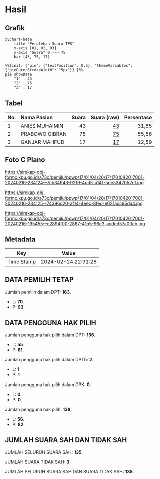 # Hasil

## Grafik

```mermaid
xychart-beta
    title "Perolehan Suara TPS"
    x-axis [01, 02, 03]
    y-axis "Suara" 0 --> 75
    bar [43, 75, 17]
```

```mermaid
%%{init: {"pie": {"textPosition": 0.5}, "themeVariables": {"pieOuterStrokeWidth": "5px"}} }%%
pie showData
    "1" : 43
    "2" : 75
    "3" : 17
```

## Tabel

| No. | Nama Paslon    | Suara | Suara (raw) | Persentase |
|:--- |:-------------- | -----:| -----------:| ----------:|
| 1   | ANIES MUHAIMIN | 43    | [43][p-1]   | 31,85      |
| 2   | PRABOWO GIBRAN | 75    | [75][p-2]   | 55,56      |
| 3   | GANJAR MAHFUD  | 17    | [17][p-3]   | 12,59      |


[p-1]: https://github.com/gigit-pemilu/pemilu-2024-17-bengkulu/blob/main/pilpres/hitung-suara/sub/17-bengkulu/sub/01-bengkulu-selatan/sub/04-manna/sub/2017-manggul/sub/001-tps/sub/paslon-1.txt
[p-2]: https://github.com/gigit-pemilu/pemilu-2024-17-bengkulu/blob/main/pilpres/hitung-suara/sub/17-bengkulu/sub/01-bengkulu-selatan/sub/04-manna/sub/2017-manggul/sub/001-tps/sub/paslon-2.txt
[p-3]: https://github.com/gigit-pemilu/pemilu-2024-17-bengkulu/blob/main/pilpres/hitung-suara/sub/17-bengkulu/sub/01-bengkulu-selatan/sub/04-manna/sub/2017-manggul/sub/001-tps/sub/paslon-3.txt

## Foto C Plano

https://sirekap-obj-formc.kpu.go.id/a73c/pemilu/ppwp/17/01/04/20/17/1701042017001-20240216-234124--7cb34943-9219-4dd5-a141-5de5342052ef.jpg

https://sirekap-obj-formc.kpu.go.id/a73c/pemilu/ppwp/17/01/04/20/17/1701042017001-20240216-234125--74396d20-af14-4eec-8fed-e021acc95da4.jpg

https://sirekap-obj-formc.kpu.go.id/a73c/pemilu/ppwp/17/01/04/20/17/1701042017001-20240216-195455--c2894f00-2867-41b5-96e3-acded57a00cb.jpg


## Metadata

| Key        | Value               |
| ---------- | ------------------- |
| Time Stamp | 2024-02-24 22:31:28 |


## DATA PEMILIH TETAP

Jumlah pemilih dalam DPT: **163**.
 * L: **70**.
 * P: **93**.

## DATA PENGGUNA HAK PILIH

Jumlah pengguna hak pilih dalam DPT: **136**.
 * L: **55**.
 * P: **81**.

Jumlah pengguna hak pilih dalam DPTb: **2**.
 * L: **1**.
 * P: **1**.

Jumlah pengguna hak pilih dalam DPK: **0**.
 * L: **0**.
 * P: **0**.

Jumlah pengguna hak pilih: **138**.
 * L: **56**.
 * P: **82**.

## JUMLAH SUARA SAH DAN TIDAK SAH

JUMLAH SELURUH SUARA SAH: **135**.

JUMLAH SUARA TIDAK SAH: **3**.

JUMLAH SELURUH SUARA SAH DAN SUARA TIDAK SAH: **138**.


